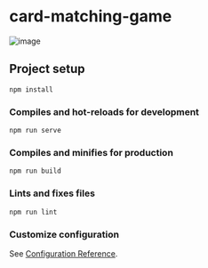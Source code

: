 # card-matching-game

![image](https://user-images.githubusercontent.com/73637868/126807016-786be1ef-887e-433a-aec7-eb52c601490b.png)

## Project setup
```
npm install
```

### Compiles and hot-reloads for development
```
npm run serve
```

### Compiles and minifies for production
```
npm run build
```

### Lints and fixes files
```
npm run lint
```

### Customize configuration
See [Configuration Reference](https://cli.vuejs.org/config/).
